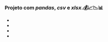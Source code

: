 ### **Projeto com _pandas_, _csv_ e _xlsx_.**:moneybag::chart_with_upwards_trend::chart_with_downwards_trend::bar_chart:

 - 
 - 
 - 
 - 